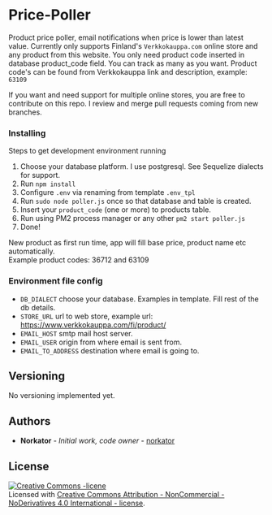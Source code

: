 # Price-Poller

Product price poller, email notifications when price is lower than latest value.
Currently only supports Finland's `Verkkokauppa.com` online store and any product from this website.
You only need product code inserted in database product_code field. You can track as many as you want. 
Product code's can be found from Verkkokauppa link and description, example: `63109`

If you want and need support for multiple online stores, you are free to contribute on this repo. 
I review and merge pull requests coming from new branches. 
 
 
### Installing

Steps to get development environment running

1. Choose your database platform. I use postgresql. See Sequelize dialects for support. 
2. Run `npm install`
3. Configure `.env` via renaming from template `.env_tpl`
4. Run `sudo node poller.js` once so that database and table is created.
5. Insert your `product_code` (one or more) to products table.
6. Run using PM2 process manager or any other `pm2 start poller.js`
7. Done!

New product as first run time, app will fill base price, product name etc automatically.  
Example product codes: 36712 and 63109


### Environment file config
* `DB_DIALECT` choose your database. Examples in template. Fill rest of the db details.
* `STORE_URL` url to web store, example url: https://www.verkkokauppa.com/fi/product/
* `EMAIL_HOST` smtp mail host server.
* `EMAIL_USER` origin from where email is sent from.
* `EMAIL_TO_ADDRESS` destination where email is going to.


## Versioning

No versioning implemented yet.


## Authors

* **Norkator** - *Initial work, code owner* - [norkator](https://github.com/norkator)


## License

<a rel="license" href="http://creativecommons.org/licenses/by-nc-nd/4.0/"><img alt="Creative Commons -licene" style="border-width:0" src="https://i.creativecommons.org/l/by-nc-nd/4.0/88x31.png" /></a><br />Licensed with <a rel="license" href="http://creativecommons.org/licenses/by-nc-nd/4.0/">Creative Commons Attribution - NonCommercial - NoDerivatives 4.0 International - license</a>.
